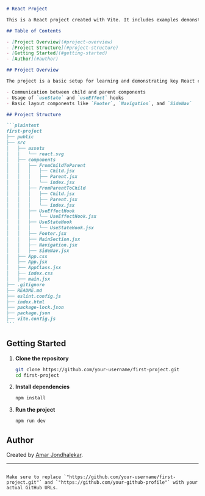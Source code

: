 ````markdown
# React Project

This is a React project created with Vite. It includes examples demonstrating React concepts like component communication, hooks, and custom layout components.

## Table of Contents

- [Project Overview](#project-overview)
- [Project Structure](#project-structure)
- [Getting Started](#getting-started)
- [Author](#author)

## Project Overview

The project is a basic setup for learning and demonstrating key React concepts, such as:

- Communication between child and parent components
- Usage of `useState` and `useEffect` hooks
- Basic layout components like `Footer`, `Navigation`, and `SideNav`

## Project Structure

```plaintext
first-project
├── public
├── src
│   ├── assets
│   │   └── react.svg
│   ├── components
│   │   ├── FromChildToParent
│   │   │   ├── Child.jsx
│   │   │   ├── Parent.jsx
│   │   │   └── index.jsx
│   │   ├── FromParentToChild
│   │   │   ├── Child.jsx
│   │   │   ├── Parent.jsx
│   │   │   └── index.jsx
│   │   ├── UseEffectHook
│   │   │   └── UseEffectHook.jsx
│   │   ├── UseStateHook
│   │   │   └── UseStateHook.jsx
│   │   ├── Footer.jsx
│   │   ├── MainSection.jsx
│   │   ├── Navigation.jsx
│   │   ├── SideNav.jsx
│   ├── App.css
│   ├── App.jsx
│   ├── AppClass.jsx
│   ├── index.css
│   ├── main.jsx
├── .gitignore
├── README.md
├── eslint.config.js
├── index.html
├── package-lock.json
├── package.json
├── vite.config.js
```
````

## Getting Started

1. **Clone the repository**

   ```bash
   git clone https://github.com/your-username/first-project.git
   cd first-project
   ```

2. **Install dependencies**

   ```bash
   npm install
   ```

3. **Run the project**
   ```bash
   npm run dev
   ```

## Author

Created by [Amar Jondhalekar](https://github.com/amar-jondhalekar).

---

```

Make sure to replace `"https://github.com/your-username/first-project.git"` and `"https://github.com/your-github-profile"` with your actual GitHub URLs.
```
